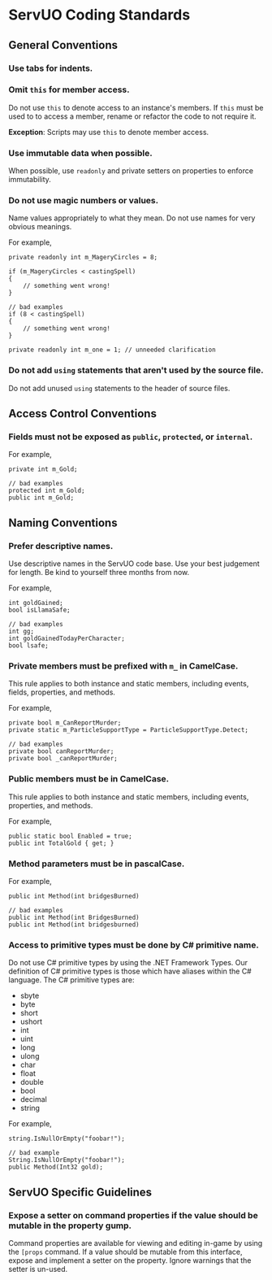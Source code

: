 # ServUO Coding Standards

## General Conventions

### Use tabs for indents. 

### Omit `this` for member access. 

Do not use `this` to denote access to an instance's members. If `this` must be used to to access a
member, rename or refactor the code to not require it. 

**Exception**: Scripts may use `this` to denote member access.

### Use immutable data when possible. 

When possible, use `readonly` and private setters on properties to enforce immutability. 

### Do not use magic numbers or values. 

Name values appropriately to what they mean. Do not use names for very obvious meanings. 

For example, 

    private readonly int m_MageryCircles = 8;

    if (m_MageryCircles < castingSpell) 
    { 
        // something went wrong!
    }
    
    // bad examples
    if (8 < castingSpell)
    { 
        // something went wrong!
    }

    private readonly int m_one = 1; // unneeded clarification

### Do not add `using` statements that aren't used by the source file. 

Do not add unused `using` statements to the header of source files. 

## Access Control Conventions

### Fields must not be exposed as `public`, `protected`, or `internal`.

For example, 

    private int m_Gold; 

    // bad examples
    protected int m_Gold; 
    public int m_Gold;

## Naming Conventions

### Prefer descriptive names.

Use descriptive names in the ServUO code base. Use your best judgement for length. Be kind to 
yourself three months from now.

For example, 

    int goldGained;
    bool isLlamaSafe;

    // bad examples
    int gg;
    int goldGainedTodayPerCharacter;
    bool lsafe;

### Private members must be prefixed with `m_` in CamelCase. 

This rule applies to both instance and static members, including events, fields, properties, and 
methods.

For example, 

    private bool m_CanReportMurder;
    private static m_ParticleSupportType = ParticleSupportType.Detect;

    // bad examples
    private bool canReportMurder;
    private bool _canReportMurder;

### Public members must be in CamelCase. 

This rule applies to both instance and static members, including events, properties, and methods.

For example, 

    public static bool Enabled = true; 
    public int TotalGold { get; }

### Method parameters must be in pascalCase.

For example, 

    public int Method(int bridgesBurned)

    // bad examples
    public int Method(int BridgesBurned)
    public int Method(int bridgesburned)

### Access to primitive types must be done by C# primitive name. 

Do not use C# primitive types by using the .NET Framework Types. Our definition of C# primitive
types is those which have aliases within the C# language. The C# primitive types are: 

* sbyte
* byte
* short
* ushort
* int
* uint
* long
* ulong
* char
* float
* double
* bool
* decimal
* string

For example, 

    string.IsNullOrEmpty("foobar!");

    // bad example
    String.IsNullOrEmpty("foobar!");
    public Method(Int32 gold);

## ServUO Specific Guidelines

### Expose a setter on command properties if the value should be mutable in the property gump. 

Command properties are available for viewing and editing in-game by using the `[props` command. If a 
value should be mutable from this interface, expose and implement a setter on the property. Ignore 
warnings that the setter is un-used.